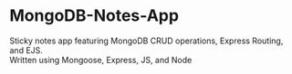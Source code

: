 # MongoDB-Notes-App
Sticky notes app featuring MongoDB CRUD operations, Express Routing, and EJS. <br>
Written using Mongoose, Express, JS, and Node
